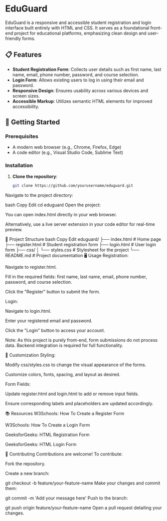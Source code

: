 # EduGuard

EduGuard is a responsive and accessible student registration and login interface built entirely with HTML and CSS. It serves as a foundational front-end project for educational platforms, emphasizing clean design and user-friendly forms.

## 📋 Features

- **Student Registration Form**: Collects user details such as first name, last name, email, phone number, password, and course selection.
- **Login Form**: Allows existing users to log in using their email and password.
- **Responsive Design**: Ensures usability across various devices and screen sizes.
- **Accessible Markup**: Utilizes semantic HTML elements for improved accessibility.

## 🚀 Getting Started

### Prerequisites

- A modern web browser (e.g., Chrome, Firefox, Edge)
- A code editor (e.g., Visual Studio Code, Sublime Text)

### Installation

1. **Clone the repository**:

   ```bash
   git clone https://github.com/yourusername/eduguard.git
Navigate to the project directory:

bash
Copy
Edit
cd eduguard
Open the project:

You can open index.html directly in your web browser.

Alternatively, use a live server extension in your code editor for real-time preview.

📁 Project Structure
bash
Copy
Edit
eduguard/
├── index.html            # Home page
├── register.html         # Student registration form
├── login.html            # User login form
├── css/
│   └── styles.css        # Stylesheet for the project
└── README.md             # Project documentation
🖥️ Usage
Registration:

Navigate to register.html.

Fill in the required fields: first name, last name, email, phone number, password, and course selection.

Click the "Register" button to submit the form.

Login:

Navigate to login.html.

Enter your registered email and password.

Click the "Login" button to access your account.

Note: As this project is purely front-end, form submissions do not process data. Backend integration is required for full functionality.

🎨 Customization
Styling:

Modify css/styles.css to change the visual appearance of the forms.

Customize colors, fonts, spacing, and layout as desired.

Form Fields:

Update register.html and login.html to add or remove input fields.

Ensure corresponding labels and placeholders are updated accordingly.

📚 Resources
W3Schools: How To Create a Register Form

W3Schools: How To Create a Login Form

GeeksforGeeks: HTML Registration Form

GeeksforGeeks: HTML Login Form

🤝 Contributing
Contributions are welcome! To contribute:

Fork the repository.

Create a new branch:

git checkout -b feature/your-feature-name
Make your changes and commit them:


git commit -m 'Add your message here'
Push to the branch:


git push origin feature/your-feature-name
Open a pull request detailing your changes.
